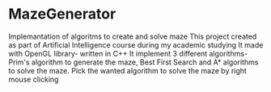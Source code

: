 # MazeGenerator
Implemantation of algoritms to create and solve maze
This project created as part of Artificial Intelligence course during my academic studying
It made with OpenGL library- written in C++
It implement 3 different algorithms- Prim's algorithm to generate the maze, Best First Search and A* algorithms to solve the maze.
Pick the wanted algorithm to solve the maze by right mouse clicking
